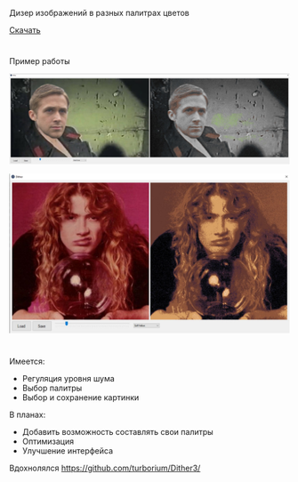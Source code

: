 Дизер изображений в разных палитрах цветов

[Скачать](https://github.com/PELENIUM/Dither/releases/download/Release/Dither.exe)
#
Пример работы

![img/screenshot1.jpg](img/screenshot1.jpg)

![img/screenshot2.jpg](img/screenshot2.jpg)
#
Имеется:

- Регуляция уровня шума
- Выбор палитры
- Выбор и сохранение картинки

В планах:
- Добавить возможность составлять свои палитры
- Оптимизация
- Улучшение интерфейса

Вдохнолялся https://github.com/turborium/Dither3/